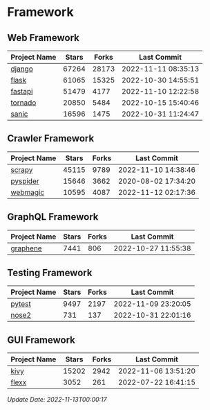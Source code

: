 # Framework

## Web Framework
| Project Name | Stars | Forks | Last Commit |
| ------------ | ----- | ----- | ----------- |
| [django](https://github.com/django/django) | 67264 | 28173 | 2022-11-11 08:35:13 |
| [flask](https://github.com/pallets/flask) | 61065 | 15325 | 2022-10-30 14:55:51 |
| [fastapi](https://github.com/tiangolo/fastapi) | 51479 | 4177 | 2022-11-10 12:22:58 |
| [tornado](https://github.com/tornadoweb/tornado) | 20850 | 5484 | 2022-10-15 15:40:46 |
| [sanic](https://github.com/sanic-org/sanic) | 16596 | 1475 | 2022-10-31 11:24:47 |

## Crawler Framework
| Project Name | Stars | Forks | Last Commit |
| ------------ | ----- | ----- | ----------- |
| [scrapy](https://github.com/scrapy/scrapy) | 45115 | 9789 | 2022-11-10 14:38:46 |
| [pyspider](https://github.com/binux/pyspider) | 15646 | 3662 | 2020-08-02 17:34:20 |
| [webmagic](https://github.com/code4craft/webmagic) | 10595 | 4087 | 2022-11-12 02:17:36 |

## GraphQL Framework
| Project Name | Stars | Forks | Last Commit |
| ------------ | ----- | ----- | ----------- |
| [graphene](https://github.com/graphql-python/graphene) | 7441 | 806 | 2022-10-27 11:55:38 |

## Testing Framework
| Project Name | Stars | Forks | Last Commit |
| ------------ | ----- | ----- | ----------- |
| [pytest](https://github.com/pytest-dev/pytest) | 9497 | 2197 | 2022-11-09 23:20:05 |
| [nose2](https://github.com/nose-devs/nose2) | 731 | 137 | 2022-10-31 22:01:16 |

## GUI Framework
| Project Name | Stars | Forks | Last Commit |
| ------------ | ----- | ----- | ----------- |
| [kivy](https://github.com/kivy/kivy) | 15202 | 2942 | 2022-11-06 13:51:20 |
| [flexx](https://github.com/flexxui/flexx) | 3052 | 261 | 2022-07-22 16:41:15 |

*Update Date: 2022-11-13T00:00:17*